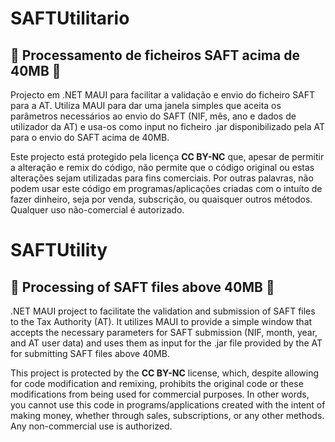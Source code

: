 # SAFTUtilitario
## 📝 Processamento de ficheiros SAFT acima de 40MB 📝

Projecto em .NET MAUI para facilitar a validação e envio do ficheiro SAFT para a AT. 
Utiliza MAUI para dar uma janela simples que aceita os parâmetros necessários ao envio do SAFT (NIF, mês, ano e dados de utilizador da AT) e usa-os como input no ficheiro .jar disponibilizado pela AT para o envio do SAFT acima de 40MB.

Este projecto está protegido pela licença **CC BY-NC** que, apesar de permitir a alteração e remix do código, não permite que o código original ou estas alterações sejam utilizadas para fins comerciais. Por outras palavras, não podem usar este código em programas/aplicações criadas com o intuíto de fazer dinheiro, seja por venda, subscrição, ou quaisquer outros métodos. Qualquer uso não-comercial é autorizado.


# SAFTUtility
## 📝 Processing of SAFT files above 40MB 📝
.NET MAUI project to facilitate the validation and submission of SAFT files to the Tax Authority (AT). It utilizes MAUI to provide a simple window that accepts the necessary parameters for SAFT submission (NIF, month, year, and AT user data) and uses them as input for the .jar file provided by the AT for submitting SAFT files above 40MB.

This project is protected by the **CC BY-NC** license, which, despite allowing for code modification and remixing, prohibits the original code or these modifications from being used for commercial purposes. In other words, you cannot use this code in programs/applications created with the intent of making money, whether through sales, subscriptions, or any other methods. Any non-commercial use is authorized.
